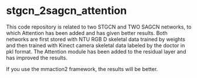 # stgcn_2sagcn_attention
This code repository is related to two STGCN and TWO SAGCN networks, to which Attention has been added and has given better results.
Both networks are first stored with NTU RGB D skeletal data trained by weights and then trained with Kinect camera skeletal data labeled by the doctor in pkl format. The Attention module has been added to the residual layer and has improved the results.

If you use the mmaction2 framework, the results will be better.
